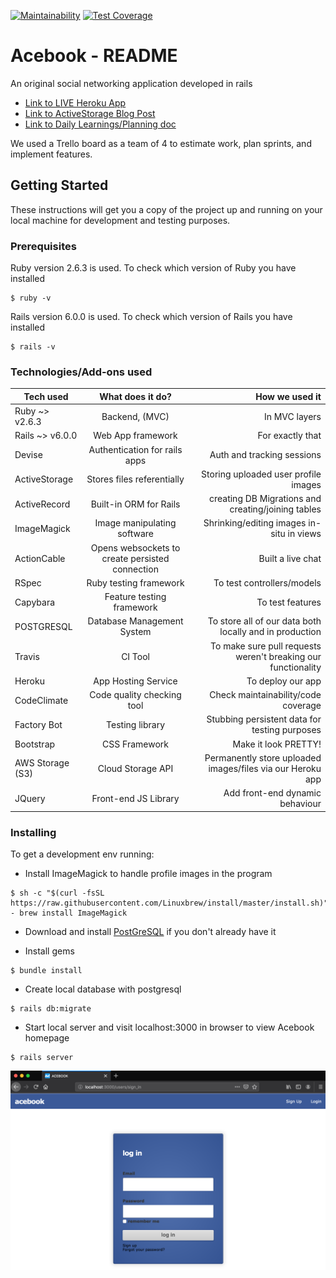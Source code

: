 [![Maintainability](https://api.codeclimate.com/v1/badges/d34d8b3ddc9bac34bbe4/maintainability)](https://codeclimate.com/github/DanGyi23/acebook-rails-template-railz-rude-boiz/maintainability) [![Test Coverage](https://api.codeclimate.com/v1/badges/d34d8b3ddc9bac34bbe4/test_coverage)](https://codeclimate.com/github/DanGyi23/acebook-rails-template-railz-rude-boiz/test_coverage)
# Acebook - README

An original social networking application developed in rails

- [Link to LIVE Heroku App](https://mighty-woodland-36916.herokuapp.com/users/sign_in)
- [Link to ActiveStorage Blog Post](https://medium.com/@daniel.gyi/integrating-active-storage-with-your-existing-devise-framework-rails-bf9fc65a43c1)
- [Link to Daily Learnings/Planning doc](https://github.com/DanGyi23/acebook-rails-template-railz-rude-boiz/blob/master/Learning-WIKI/Railz-Rude-Boiz-Wiki.md)

We used a Trello board as a team of 4 to estimate work, plan sprints, and implement features. 

## Getting Started

These instructions will get you a copy of the project up and running on your local machine for development and testing purposes.

### Prerequisites

Ruby version 2.6.3 is used. To check which version of Ruby you have installed
```
$ ruby -v
```

Rails version 6.0.0 is used. To check which version of Rails you have installed
```
$ rails -v
```

### Technologies/Add-ons used


| Tech used        | What does it do?    | How we used it  |
| ---------------- |:-----------------------------:| ------------------:|
| Ruby ~> v2.6.3   | Backend, (MVC)      | In MVC layers   |
| Rails ~> v6.0.0  | Web App framework   | For exactly that|
| Devise           | Authentication for rails apps | Auth and tracking sessions                |
| ActiveStorage    | Stores files referentially                    | Storing uploaded user profile images                |
| ActiveRecord     | Built-in ORM for Rails                    | creating DB Migrations and creating/joining tables      |
| ImageMagick      | Image manipulating software           | Shrinking/editing images in-situ in views                |
| ActionCable      | Opens websockets to create persisted connection  | Built a live chat                |
| RSpec            | Ruby testing framework  | To test controllers/models                 |
| Capybara         | Feature testing framework  | To test features                |
| POSTGRESQL       | Database Management System | To store all of our data both locally and in production                |
| Travis           | CI Tool                    | To make sure pull requests weren't breaking our functionality     |
| Heroku           | App Hosting Service   | To deploy our app                |
| CodeClimate      | Code quality checking tool                    | Check maintainability/code coverage                 |
| Factory Bot      | Testing library |  Stubbing persistent data for testing purposes               |
| Bootstrap        | CSS Framework                    | Make it look PRETTY!                 |
| AWS Storage (S3) | Cloud Storage API                    | Permanently store uploaded images/files via our Heroku app   |
| JQuery           | Front-end JS Library    | Add front-end dynamic behaviour              |



### Installing

To get a development env running:

- Install ImageMagick to handle profile images in the program
```
$ sh -c "$(curl -fsSL https://raw.githubusercontent.com/Linuxbrew/install/master/install.sh)"  - brew install ImageMagick
```

- Download and install [PostGreSQL](https://www.postgresql.org/) if you don't already have it


- Install gems

```
$ bundle install
```

- Create local database with postgresql
```
$ rails db:migrate
```

- Start local server and visit localhost:3000 in browser to view Acebook homepage
```
$ rails server
```

![homepage](app/assets/images/homepage.png "homepage")
